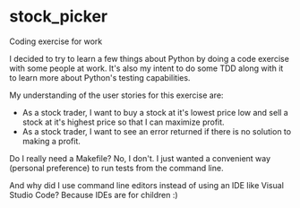 # stock_picker
Coding exercise for work

I decided to try to learn a few things about Python by doing a code exercise with some people at work. It's also my intent to do some TDD along with it to learn more about Python's testing capabilities.

My understanding of the user stories for this exercise are:
- As a stock trader, I want to buy a stock at it's lowest price low and sell a stock at it's highest price so that I can maximize profit.
- As a stock trader, I want to see an error returned if there is no solution to making a profit.

Do I really need a Makefile? No, I don't. I just wanted a convenient way (personal preference) to run tests from the command line.

And why did I use command line editors instead of using an IDE like Visual Studio Code? Because IDEs are for children :)

